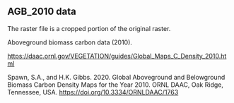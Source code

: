 ## AGB_2010 data 

The raster file is a cropped portion of the original raster. 

Aboveground biomass carbon data (2010). 

<https://daac.ornl.gov/VEGETATION/guides/Global_Maps_C_Density_2010.html>


Spawn, S.A., and H.K. Gibbs. 2020. Global Aboveground and Belowground Biomass
Carbon Density Maps for the Year 2010. ORNL DAAC, Oak Ridge, Tennessee, USA.
<https://doi.org/10.3334/ORNLDAAC/1763>
